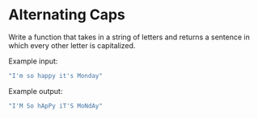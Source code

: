 # Alternating Caps

Write a function that takes in a string of letters
and returns a sentence in which every other letter is capitalized.

Example input:

```js
"I'm so happy it's Monday"
```

Example output:

```js
"I'M So hApPy iT'S MoNdAy"
```
